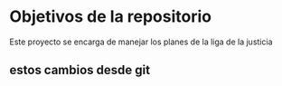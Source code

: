 # Objetivos de la repositorio

Este proyecto se encarga de manejar los planes de la liga de la justicia


## estos cambios desde git
